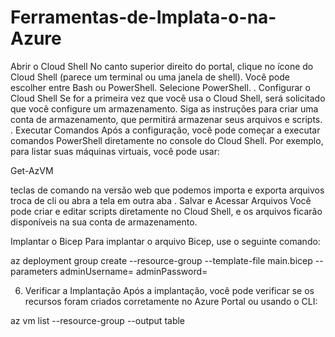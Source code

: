 # Ferramentas-de-Implata-o-na-Azure

Abrir o Cloud Shell
No canto superior direito do portal, clique no ícone do Cloud Shell (parece um terminal ou uma janela de shell).
Você pode escolher entre Bash ou PowerShell. Selecione PowerShell.
. Configurar o Cloud Shell
Se for a primeira vez que você usa o Cloud Shell, será solicitado que você configure um armazenamento. Siga as instruções para criar uma conta de armazenamento, que permitirá armazenar seus arquivos e scripts.
. Executar Comandos
Após a configuração, você pode começar a executar comandos PowerShell diretamente no console do Cloud Shell. Por exemplo, para listar suas máquinas virtuais, você pode usar:

Get-AzVM

teclas de comando na versão web que podemos importa e exporta arquivos troca de cli ou abra a tela em outra aba
. Salvar e Acessar Arquivos
Você pode criar e editar scripts diretamente no Cloud Shell, e os arquivos ficarão disponíveis na sua conta de armazenamento.

 Implantar o Bicep
Para implantar o arquivo Bicep, use o seguinte comando:

az deployment group create --resource-group <nome-do-seu-resource-group> --template-file main.bicep --parameters adminUsername=<seu-usuario> adminPassword=<sua-senha>

6. Verificar a Implantação
Após a implantação, você pode verificar se os recursos foram criados corretamente no Azure Portal ou usando o CLI:


az vm list --resource-group <nome-do-seu-resource-group> --output table

